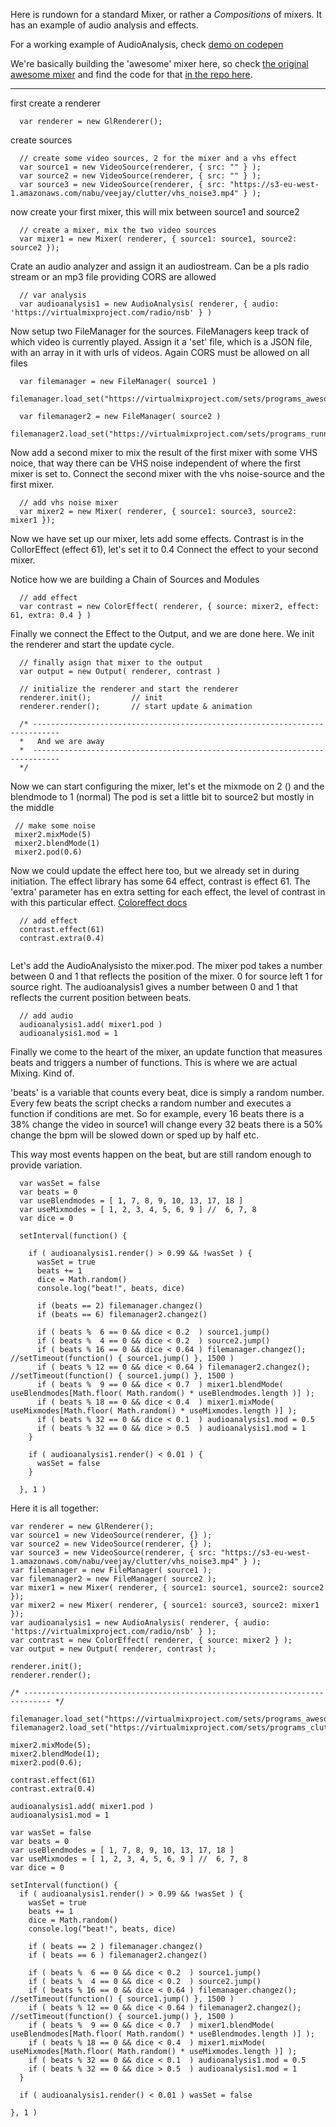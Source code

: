 Here is rundown for a standard Mixer, or rather a _Compositions_ of mixers.
It has an example of audio analysis and effects.

For a working example of AudioAnalysis, check
[demo on codepen](https://codepen.io/xangadix/pen/VRGzdYthis)

We're basically building the 'awesome' mixer here, so check
[the original awesome mixer](https://virtualmixproject.com/mixer/awesome)
and find the code for that [in the repo here](https://github.com/Sense-Studios/VirtualMixerProject/blob/master/public/compositions/awesome.js).

***

first create a renderer

```
  var renderer = new GlRenderer();
```

create sources

```
  // create some video sources, 2 for the mixer and a vhs effect
  var source1 = new VideoSource(renderer, { src: "" } );
  var source2 = new VideoSource(renderer, { src: "" } );
  var source3 = new VideoSource(renderer, { src: "https://s3-eu-west-1.amazonaws.com/nabu/veejay/clutter/vhs_noise3.mp4" } );

```
now create your first mixer, this will mix between source1 and source2

```
  // create a mixer, mix the two video sources
  var mixer1 = new Mixer( renderer, { source1: source1, source2: source2 });

```
Crate an audio analyzer and assign it an audiostream. Can be a pls radio stream or an mp3 file providing CORS are allowed

```
  // var analysis
  var audioanalysis1 = new AudioAnalysis( renderer, { audio: 'https://virtualmixproject.com/radio/nsb' } )

```
Now setup two FileManager for the sources. FileManagers keep track of which video is currently played.
Assign it a 'set' file, which is a JSON file, with an array in it with urls of videos. Again CORS must be allowed on all files

```
  var filemanager = new FileManager( source1 )
  filemanager.load_set("https://virtualmixproject.com/sets/programs_awesome_streamable.json")

  var filemanager2 = new FileManager( source2 )
  filemanager2.load_set("https://virtualmixproject.com/sets/programs_runner_streamable.json")

```
Now add a second mixer to mix the result of the first mixer with some VHS noice, that way there can be VHS noise independent
of where the first mixer is set to.
Connect the second mixer with the vhs noise-source and the first mixer.

```
  // add vhs noise mixer
  var mixer2 = new Mixer( renderer, { source1: source3, source2: mixer1 });

```
Now we have set up our mixer, lets add some effects.
Contrast is in the CollorEffect (effect 61), let's set it to 0.4
Connect the effect to your second mixer.

Notice how we are building a Chain of Sources and Modules

```
  // add effect
  var contrast = new ColorEffect( renderer, { source: mixer2, effect: 61, extra: 0.4 } )

```
Finally we connect the Effect to the Output, and we are done here.
We init the renderer and start the update cycle.

```
  // finally asign that mixer to the output
  var output = new Output( renderer, contrast )

  // initialize the renderer and start the renderer
  renderer.init();         // init
  renderer.render();       // start update & animation

  /* ----------------------------------------------------------------------------
  *   And we are away
  *  ----------------------------------------------------------------------------
  */

 ```
 Now we can start configuring the mixer, let's et the mixmode on 2 () and the blendmode to 1 (normal)
 The pod is set a little bit to source2 but mostly in the middle

 ```
  // make some noise
  mixer2.mixMode(5)
  mixer2.blendMode(1)
  mixer2.pod(0.6)

```
Now we could update the effect here too, but we already set in during initiation.
The effect library has some 64 effect, contrast is effect 61.
The 'extra' parameter has en extra setting for each effect, the level of contrast
in with this particular effect.
[Coloreffect docs](http://virtualmixproject.com/docs/reference/Effect_ColorEffect.html)


```
  // add effect
  contrast.effect(61)
  contrast.extra(0.4)


```
Let's add the AudioAnalysisto the mixer.pod. The mixer pod takes a number between
0 and 1 that reflects the position of the mixer. 0 for source left 1 for source right.
The audioanalysis1 gives a number between 0 and 1 that reflects the current position
between beats.

```
  // add audio
  audioanalysis1.add( mixer1.pod )
  audioanalysis1.mod = 1

```

Finally we come to the heart of the mixer, an update function that measures beats and triggers a number of functions.
This is where we are actual Mixing. Kind of.

'beats' is a variable that counts every beat, dice is simply a random number.
Every few beats the script checks a random number and executes a function if conditions are met.
So for example, every 16 beats there is a 38% change the video in source1 will change
every 32 beats there is a 50% change the bpm will be slowed down or sped up by half
etc.

This way most events happen on the beat, but are still random enough to provide variation.


```
  var wasSet = false
  var beats = 0
  var useBlendmodes = [ 1, 7, 8, 9, 10, 13, 17, 18 ]
  var useMixmodes = [ 1, 2, 3, 4, 5, 6, 9 ] //  6, 7, 8
  var dice = 0

  setInterval(function() {

    if ( audioanalysis1.render() > 0.99 && !wasSet ) {
      wasSet = true
      beats += 1
      dice = Math.random()
      console.log("beat!", beats, dice)

      if (beats == 2) filemanager.changez()
      if (beats == 6) filemanager2.changez()

      if ( beats %  6 == 0 && dice < 0.2  ) source1.jump()
      if ( beats %  4 == 0 && dice < 0.2  ) source2.jump()
      if ( beats % 16 == 0 && dice < 0.64 ) filemanager.changez(); //setTimeout(function() { source1.jump() }, 1500 )
      if ( beats % 12 == 0 && dice < 0.64 ) filemanager2.changez(); //setTimeout(function() { source1.jump() }, 1500 )
      if ( beats %  9 == 0 && dice < 0.7  ) mixer1.blendMode( useBlendmodes[Math.floor( Math.random() * useBlendmodes.length )] );
      if ( beats % 18 == 0 && dice < 0.4  ) mixer1.mixMode( useMixmodes[Math.floor( Math.random() * useMixmodes.length )] );
      if ( beats % 32 == 0 && dice < 0.1  ) audioanalysis1.mod = 0.5
      if ( beats % 32 == 0 && dice > 0.5  ) audioanalysis1.mod = 1
    }

    if ( audioanalysis1.render() < 0.01 ) {
      wasSet = false
    }

  }, 1 )

```

Here it is all together:

```
var renderer = new GlRenderer();
var source1 = new VideoSource(renderer, {} );
var source2 = new VideoSource(renderer, {} );
var source3 = new VideoSource(renderer, { src: "https://s3-eu-west-1.amazonaws.com/nabu/veejay/clutter/vhs_noise3.mp4" } );
var filemanager = new FileManager( source1 );
var filemanager2 = new FileManager( source2 );
var mixer1 = new Mixer( renderer, { source1: source1, source2: source2 });
var mixer2 = new Mixer( renderer, { source1: source3, source2: mixer1 });
var audioanalysis1 = new AudioAnalysis( renderer, { audio: 'https://virtualmixproject.com/radio/nsb' } );
var contrast = new ColorEffect( renderer, { source: mixer2 } );
var output = new Output( renderer, contrast );

renderer.init();
renderer.render();

/* ---------------------------------------------------------------------------- */

filemanager.load_set("https://virtualmixproject.com/sets/programs_awesome.json");
filemanager2.load_set("https://virtualmixproject.com/sets/programs_clutter.json");

mixer2.mixMode(5);
mixer2.blendMode(1);
mixer2.pod(0.6);

contrast.effect(61)
contrast.extra(0.4)

audioanalysis1.add( mixer1.pod )
audioanalysis1.mod = 1

var wasSet = false
var beats = 0
var useBlendmodes = [ 1, 7, 8, 9, 10, 13, 17, 18 ]
var useMixmodes = [ 1, 2, 3, 4, 5, 6, 9 ] //  6, 7, 8
var dice = 0

setInterval(function() {
  if ( audioanalysis1.render() > 0.99 && !wasSet ) {
    wasSet = true
    beats += 1
    dice = Math.random()
    console.log("beat!", beats, dice)

    if ( beats == 2 ) filemanager.changez()
    if ( beats == 6 ) filemanager2.changez()

    if ( beats %  6 == 0 && dice < 0.2  ) source1.jump()
    if ( beats %  4 == 0 && dice < 0.2  ) source2.jump()
    if ( beats % 16 == 0 && dice < 0.64 ) filemanager.changez(); //setTimeout(function() { source1.jump() }, 1500 )
    if ( beats % 12 == 0 && dice < 0.64 ) filemanager2.changez(); //setTimeout(function() { source1.jump() }, 1500 )
    if ( beats %  9 == 0 && dice < 0.7  ) mixer1.blendMode( useBlendmodes[Math.floor( Math.random() * useBlendmodes.length )] );
    if ( beats % 18 == 0 && dice < 0.4  ) mixer1.mixMode( useMixmodes[Math.floor( Math.random() * useMixmodes.length )] );
    if ( beats % 32 == 0 && dice < 0.1  ) audioanalysis1.mod = 0.5
    if ( beats % 32 == 0 && dice > 0.5  ) audioanalysis1.mod = 1
  }

  if ( audioanalysis1.render() < 0.01 ) wasSet = false  

}, 1 )
```
